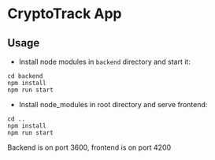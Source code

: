 # CryptoTrack App

## Usage

* Install node modules in `backend` directory and start it:
```text
cd backend
npm install
npm run start
```
* Install node_modules in root directory and serve frontend:
```text
cd ..
npm install
npm run start
```

Backend is on port 3600, frontend is on port 4200
